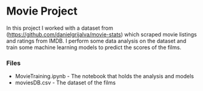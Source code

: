# Movie Project
 
In this project I worked with a dataset from (https://github.com/danielgrijalva/movie-stats) which scraped movie listings and ratings from IMDB. I perform some data analysis on the dataset and train some machine learning models to predict the scores of the films.

### Files
* MovieTraining.ipynb - The notebook that holds the analysis and models
* moviesDB.csv - The dataset of the films
